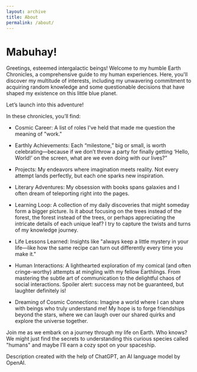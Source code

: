 ```yaml
---
layout: archive
title: About
permalink: /about/
---
```


# Mabuhay!

Greetings, esteemed intergalactic beings! Welcome to my humble Earth Chronicles, a comprehensive guide to my human experiences. Here, you'll discover my multitude of interests, including my unwavering commitment to acquiring random knowledge and some questionable decisions that have shaped my existence on this little blue planet.

Let’s launch into this adventure!

In these chronicles, you’ll find:

- Cosmic Career: A list of roles I've held that made me question the meaning of "work."

- Earthly Achievements: Each “milestone,” big or small, is worth celebrating—because if we don’t throw a party for finally getting ‘Hello, World!’ on the screen, what are we even doing with our lives?”

- Projects: My endeavors where imagination meets reality. Not every attempt lands perfectly, but each one sparks new inspiration.

- Literary Adventures: My obsession with books spans galaxies and I often dream of teleporting right into the pages.

- Learning Loop: A collection of my daily discoveries that might someday form a bigger picture. Is it about focusing on the trees instead of the forest, the forest instead of the trees, or perhaps appreciating the intricate details of each unique leaf? I try to capture the twists and turns of my knowledge journey.

- Life Lessons Learned: Insights like "always keep a little mystery in your life—like how the same recipe can turn out differently every time you make it."

- Human Interactions: A lighthearted exploration of my comical (and often cringe-worthy) attempts at mingling with my fellow Earthlings. From mastering the subtle art of communication to the delightful chaos of social interactions. Spoiler alert: success may not be guaranteed, but laughter definitely is!

- Dreaming of Cosmic Connections: Imagine a world where I can share with beings who truly understand me! My hope is to forge friendships beyond the stars, where we can laugh over our shared quirks and explore the universe together.

Join me as we embark on a journey through my life on Earth. Who knows? We might just find the secrets to understanding this curious species called "humans" and maybe I’ll earn a cozy spot on your spaceship.

Description created with the help of ChatGPT, an AI language model by OpenAI.